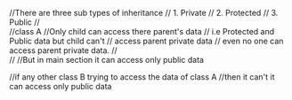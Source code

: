 //There are three sub types of inheritance 
//	1. Private
//	2. Protected
//	3. Public
//	
//class A
//Only child can access there parent's data
//	i.e Protected and Public data but child can't 
//	access parent private data
//	even no one can access parent private data.
//	
//
//But in main section it can access only public data 


//if any other class B trying to access the data of class A
//then it can't it can access only public data 
